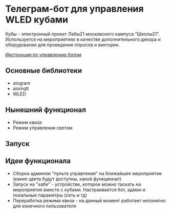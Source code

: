 # Телеграм-бот для управления WLED кубами

Кубы - электронный проект Лабы21 московского кампуса "Школы21". Используется на мероприятиях в качестве дополнительного декора и оборудования для проведения опросов и викторин. 

[Инструкция по управлению ботом]()

## Основные библиотеки
- aiogram
- aiomqtt
- WLED

## Нынешний функционал




- Режим квиза
- Режим управления светом

## Запуск


## Идеи функционала

- Сборка админом "пульта управления" на ближайшее мероприятие (какие цвета будут доступны, какой функционал)
- Запуск на "хабе" - устройстве, которое можно таскать на мероприятия вместе с кубами. Настраивается бот, админ и локальные параметры (сеть и тд)
- Переработка режима квиза - на данный момент работает непонятно для конечного пользователя